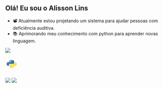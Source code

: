 ## Olá! Eu sou o Alisson Lins

- 📽 Atualmente estou projetando um sistema para ajudar pessoas com deficiência auditiva.
- 📚 Aprimorando meu conhecimento com python para aprender novas linguagem.

<div>
   <a href="https://github.com/AlissonLins">
  <img height="180em" src="https://github-readme-stats.vercel.app/api?username=AlissonLins&show_icons=true&theme=dark&include_all_commits=true&count_private=true"/>
</div>
<div style="display: inline_block"><br>
<img align="center" alt="Alisson-Python" height="30" width="40" src="https://raw.githubusercontent.com/devicons/devicon/master/icons/python/python-original.svg">
</div>
  
  ##
 
 <div>
  <a href="https://www.instagram.com/alissonlinss_/" target="_blank"><img src="https://img.shields.io/badge/-Instagram-%23E4405F?style=for-the-badge&logo=instagram&logoColor=white" target="_blank"></a>
  <a href = "mailto:contato.alissonlins26@gmail.com"><img src="https://img.shields.io/badge/-Gmail-%23333?style=for-the-badge&logo=gmail&logoColor=white" target="_blank"></a>
  
 </div>
